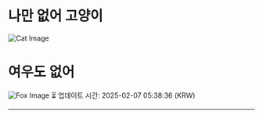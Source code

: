 
# 나만 없어 고양이

![Cat Image](https://cdn2.thecatapi.com/images/adj.jpg)

# 여우도 없어
![Fox Image](https://randomfox.ca/images/46.jpg)
⏳ 업데이트 시간: 2025-02-07 05:38:36 (KRW)

---
